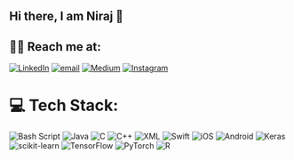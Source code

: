## Hi there, I am Niraj 👋



## 👨‍💻 Reach me at:
[![LinkedIn](https://img.shields.io/badge/LinkedIn-%230077B5.svg?logo=linkedin&logoColor=white)](https://linkedin.com/in/nirajsingh0878/) 
[![email](https://img.shields.io/badge/Email-D14836?logo=gmail&logoColor=white)](mailto:nirajsingh0878@gmail.com) 
[![Medium](https://img.shields.io/badge/Medium-12100E?logo=medium&logoColor=white)](https://medium.com/@nirajsingh0878) 
[![Instagram](https://img.shields.io/badge/Instagram-E4405F?logo=instagram&logoColor=white)](https://instagram.com/_niraj.exe_)

# 💻 Tech Stack:
![Bash Script](https://img.shields.io/badge/bash_script-%23121011.svg?style=for-the-badge&logo=gnu-bash&logoColor=white) 
![Java](https://img.shields.io/badge/java-%23ED8B00.svg?style=for-the-badge&logo=openjdk&logoColor=white) 
![C](https://img.shields.io/badge/c-%2300599C.svg?style=for-the-badge&logo=c&logoColor=white)
![C++](https://img.shields.io/badge/c++-%2300599C.svg?style=for-the-badge&logo=c%2B%2B&logoColor=white) 
![XML](https://img.shields.io/badge/XML-%23e34c26.svg?style=for-the-badge&logo=xml&logoColor=white)
![Swift](https://img.shields.io/badge/Swift-F05138?style=for-the-badge&logo=swift&logoColor=white)
![iOS](https://img.shields.io/badge/iOS_Development-000000?style=for-the-badge&logo=apple&logoColor=white)
![Android](https://img.shields.io/badge/Android_App_Dev-3DDC84?style=for-the-badge&logo=android&logoColor=white)
![Keras](https://img.shields.io/badge/Keras-%23D00000.svg?style=for-the-badge&logo=Keras&logoColor=white) 
![scikit-learn](https://img.shields.io/badge/scikit--learn-%23F7931E.svg?style=for-the-badge&logo=scikit-learn&logoColor=white)
![TensorFlow](https://img.shields.io/badge/TensorFlow-%23FF6F00.svg?style=for-the-badge&logo=TensorFlow&logoColor=white) 
![PyTorch](https://img.shields.io/badge/PyTorch-%23EE4C2C.svg?style=for-the-badge&logo=PyTorch&logoColor=white) 
![R](https://img.shields.io/badge/r-%23276DC3.svg?style=for-the-badge&logo=r&logoColor=white) 


<!-- Proudly created with GPRM ( https://gprm.itsvg.in ) -->

<!--
**nirajsingh0878/nirajsingh0878** is a ✨ _special_ ✨ repository because its `README.md` (this file) appears on your GitHub profile.

Here are some ideas to get you started:

- 🔭 I’m currently working on ...
- 🌱 I’m currently learning ...
- 👯 I’m looking to collaborate on ...
- 🤔 I’m looking for help with ...
- 💬 Ask me about ...
- 📫 How to reach me: ...
- 😄 Pronouns: ...
- ⚡ Fun fact: ...
-->
